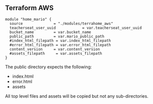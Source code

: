 ## Terraform AWS

```
module "home_mario" {
  source              = "./modules/terrahome_aws"
  teacherseat_user_uuid            = var.teacherseat_user_uuid
  bucket_name         = var.bucket_name
  public_path         = var.mario_public_path
  #index_html_filepath = var.index_html_filepath
  #error_html_filepath = var.error_html_filepath
  content_version     = var.content_version
  #assets_filepath     = var.assets_filepath
}
```

The public directory expects the following:
-   index.html
-   error.html
-   assets

All top level files and assets will be copied but not any sub-directories.